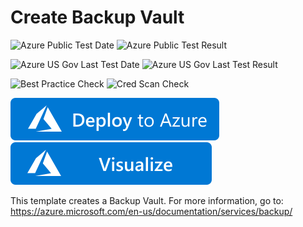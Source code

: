# Create Backup Vault

![Azure Public Test Date](https://azurequickstartsservice.blob.core.windows.net/badges/101-backup-vault-create/PublicLastTestDate.svg)
![Azure Public Test Result](https://azurequickstartsservice.blob.core.windows.net/badges/101-backup-vault-create/PublicDeployment.svg)

![Azure US Gov Last Test Date](https://azurequickstartsservice.blob.core.windows.net/badges/101-backup-vault-create/FairfaxLastTestDate.svg)
![Azure US Gov Last Test Result](https://azurequickstartsservice.blob.core.windows.net/badges/101-backup-vault-create/FairfaxDeployment.svg)

![Best Practice Check](https://azurequickstartsservice.blob.core.windows.net/badges/101-backup-vault-create/BestPracticeResult.svg)
![Cred Scan Check](https://azurequickstartsservice.blob.core.windows.net/badges/101-backup-vault-create/CredScanResult.svg)

[![Deploy To Azure](https://raw.githubusercontent.com/Azure/azure-quickstart-templates/master/1-CONTRIBUTION-GUIDE/images/deploytoazure.svg?sanitize=true)](https://portal.azure.com/#create/Microsoft.Template/uri/https%3A%2F%2Fraw.githubusercontent.com%2FAzure%2Fazure-quickstart-templates%2Fmaster%2F101-backup-vault-create%2Fazuredeploy.json)  [![Visualize](https://raw.githubusercontent.com/Azure/azure-quickstart-templates/master/1-CONTRIBUTION-GUIDE/images/visualizebutton.svg?sanitize=true)](http://armviz.io/#/?load=https%3A%2F%2Fraw.githubusercontent.com%2FAzure%2Fazure-quickstart-templates%2Fmaster%2F101-backup-vault-create%2Fazuredeploy.json)

This template creates a Backup Vault. For more information, go to: https://azure.microsoft.com/en-us/documentation/services/backup/


